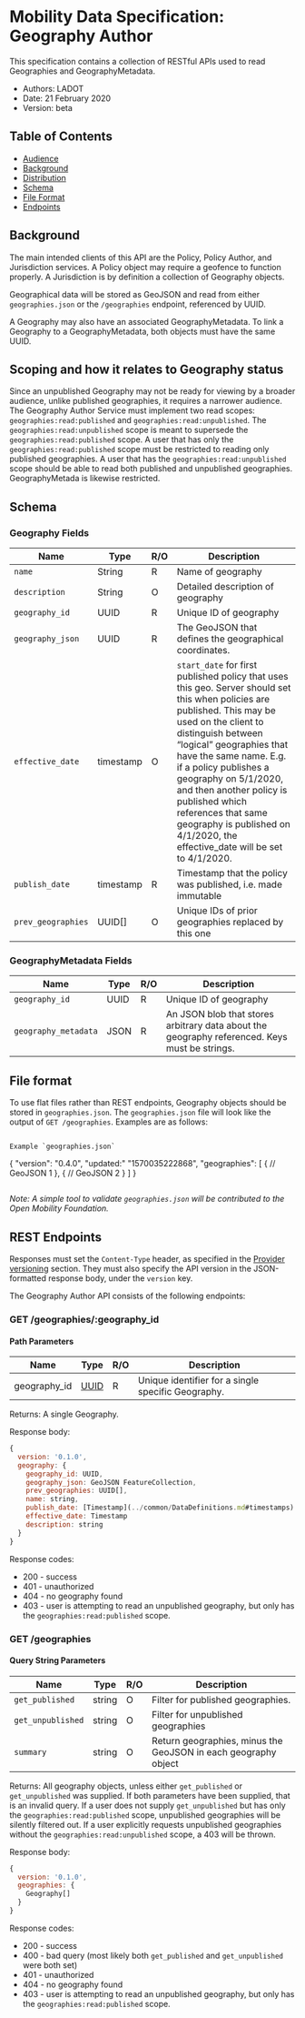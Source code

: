 # Mobility Data Specification: Geography Author

This specification contains a collection of RESTful APIs used to read Geographies and GeographyMetadata.

- Authors: LADOT
- Date: 21 February 2020
- Version: beta

## Table of Contents

- [Audience](#audience)
- [Background](#background)
- [Distribution](#distribution)
- [Schema](#schema)
- [File Format](#file-format)
- [Endpoints](#endpoints)


<a name="background"></a>

## Background

The main intended clients of this API are the Policy, Policy Author, and Jurisdiction services. A Policy object may require
a geofence to function properly. A Jurisdiction is by definition a collection of Geography objects.

Geographical data will be stored as GeoJSON and read from either `geographies.json` or the `/geographies` endpoint, referenced by UUID. 

A Geography may also have an associated GeographyMetadata. To link a Geography to a GeographyMetadata, both objects must have the same UUID.

<a name="scoping"></a>

## Scoping and how it relates to Geography status

Since an unpublished Geography may not be ready for viewing by a broader audience, unlike published geographies, it requires a narrower audience. The Geography Author Service must implement two read scopes: `geographies:read:published` and `geographies:read:unpublished`. The `geographies:read:unpublished` scope is meant to supersede the `geographies:read:published` scope. A user that has only the `geographies:read:published` scope must be restricted to reading only published geographies. A user that has the `geographies:read:unpublished` scope should be able to read both published and unpublished geographies. GeographyMetada is likewise restricted.

<a name="schema"></a>

## Schema

<a name="geography-fields"></a>

### Geography Fields

| Name             | Type      | R/O | Description                                                                         |
| ---------------- | --------- | --- | ----------------------------------------------------------------------------------- |
| `name`           | String    | R   | Name of geography                                                                      |
| `description`    | String    | O   | Detailed description of geography                                                                      |
| `geography_id`   | UUID      | R   | Unique ID of geography                                                                 |
| `geography_json`   | UUID      | R   | The GeoJSON that defines the geographical coordinates.
| `effective_date`   | timestamp | O   | `start_date` for first published policy that uses this geo.  Server should set this when policies are published.  This may be used on the client to distinguish between “logical” geographies that have the same name. E.g. if a policy publishes a geography on 5/1/2020, and then another policy is published which references that same geography is published on 4/1/2020, the effective_date will be set to 4/1/2020.
| `publish_date`   | timestamp | R   | Timestamp that the policy was published, i.e. made immutable                                             |
| `prev_geographies`  | UUID[]    | O   | Unique IDs of prior geographies replaced by this one                                   |


<a name="geography-metadata-fields"></a>

### GeographyMetadata Fields

| Name             | Type      | R/O | Description                                                                         |
| ---------------- | --------- | --- | ----------------------------------------------------------------------------------- |
| `geography_id`   | UUID      | R   | Unique ID of geography                                                                 |
| `geography_metadata`   | JSON    | R   | An JSON blob that stores arbitrary data about the geography referenced. Keys must be strings.

<a name="file-format"></a>

## File format

To use flat files rather than REST endpoints, Geography objects should be stored in `geographies.json`.  The `geographies.json` file will look like the output of `GET /geographies`.  Examples are as follows:

```

Example `geographies.json`
```
{
    "version": "0.4.0",
    "updated:" "1570035222868",
    "geographies": [
        {
            // GeoJSON 1
        },
        {
            // GeoJSON 2
        }
    ]
}
```
```


_Note: A simple tool to validate `geographies.json` will be contributed to the Open Mobility Foundation._

<a name="endpoints"></a>

## REST Endpoints

Responses must set the `Content-Type` header, as specified in the [Provider versioning](../provider/README.md#versioning) section. They must also specify the API version in the JSON-formatted response body, under the `version` key.

The Geography Author API consists of the following endpoints:

### GET /geographies/:geography_id

#### Path Parameters

| Name          | Type                                                          | R/O | Description                                         |
| ------------- | ------------------------------------------------------------- | --- | --------------------------------------------------- |
| geography_id | [UUID](../common/DataDefinitions.md#unique-identifiers-uuids) | R   | Unique identifier for a single specific Geography. |

Returns: A single Geography.  

Response body:
```js
{
  version: '0.1.0',
  geography: {
    geography_id: UUID,
    geography_json: GeoJSON FeatureCollection,
    prev_geographies: UUID[],
    name: string,
    publish_date: [Timestamp](../common/DataDefinitions.md#timestamps)
    effective_date: Timestamp
    description: string
  } 
}
```

Response codes:
- 200 - success
- 401 - unauthorized
- 404 - no geography found
- 403 - user is attempting to read an unpublished geography, but only has the `geographies:read:published` scope.

### GET /geographies
#### Query String Parameters

| Name         | Type      | R/O | Description                                    |
| ------------ | --------- | --- | ---------------------------------------------- |
| `get_published` | string | O   | Filter for published geographies.  |
| `get_unpublished`   | string | O   | Filter for unpublished geographies      |
| `summary`   | string | O   | Return geographies, minus the GeoJSON in each geography object     |

Returns: All geography objects, unless either `get_published` or `get_unpublished` was supplied. If both parameters have been supplied, that is an invalid query. If a user does not supply `get_unpublished` but has only the `geographies:read:published` scope, unpublished geographies will be silently filtered out. If a user explicitly requests unpublished geographies without the `geographies:read:unpublished` scope, a 403 will be thrown. 

Response body:
```js
{
  version: '0.1.0',
  geographies: {
    Geography[]
  } 
}
```

Response codes:
- 200 - success
- 400 - bad query (most likely both `get_published` and `get_unpublished` were both set)
- 401 - unauthorized
- 404 - no geography found
- 403 - user is attempting to read an unpublished geography, but only has the `geographies:read:published` scope.
